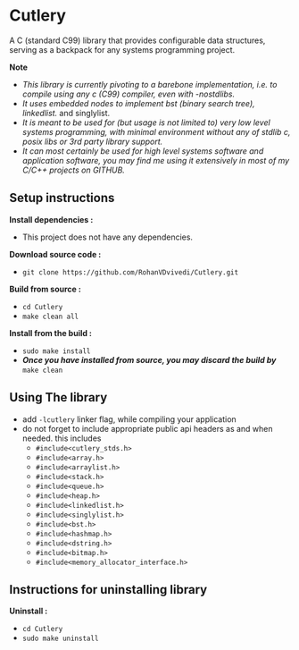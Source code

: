 # Cutlery
A C (standard C99) library that provides configurable data structures, serving as a backpack for any systems programming project.

**Note**
 * *This library is currently pivoting to a barebone implementation, i.e. to compile using any c (C99) compiler, even with -nostdlibs.*
 * *It uses embedded nodes to implement bst (binary search tree), linkedlist.* and singlylist.
 * *It is meant to be used for (but usage is not limited to) very low level systems programming, with minimal environment without any of stdlib c, posix libs or 3rd party library support.*
 * *It can most certainly be used for high level systems software and application software, you may find me using it extensively in most of my C/C++ projects on GITHUB.*

## Setup instructions
**Install dependencies :**
 * This project does not have any dependencies.

**Download source code :**
 * `git clone https://github.com/RohanVDvivedi/Cutlery.git`

**Build from source :**
 * `cd Cutlery`
 * `make clean all`

**Install from the build :**
 * `sudo make install`
 * ***Once you have installed from source, you may discard the build by*** `make clean`

## Using The library
 * add `-lcutlery` linker flag, while compiling your application
 * do not forget to include appropriate public api headers as and when needed. this includes
   * `#include<cutlery_stds.h>`
   * `#include<array.h>`
   * `#include<arraylist.h>`
   * `#include<stack.h>`
   * `#include<queue.h>`
   * `#include<heap.h>`
   * `#include<linkedlist.h>`
   * `#include<singlylist.h>`
   * `#include<bst.h>`
   * `#include<hashmap.h>`
   * `#include<dstring.h>`
   * `#include<bitmap.h>`
   * `#include<memory_allocator_interface.h>`

## Instructions for uninstalling library

**Uninstall :**
 * `cd Cutlery`
 * `sudo make uninstall`
